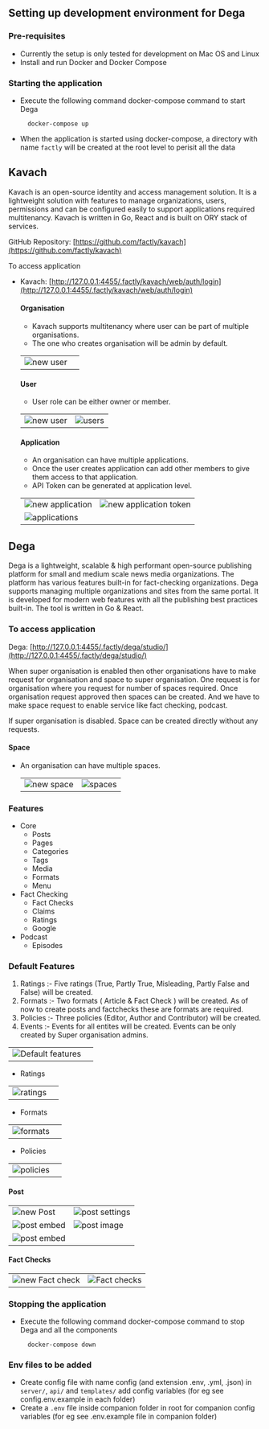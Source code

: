 ## Setting up development environment for Dega

### Pre-requisites

- Currently the setup is only tested for development on Mac OS and Linux
- Install and run Docker and Docker Compose

### Starting the application

- Execute the following command docker-compose command to start Dega

  ```
    docker-compose up
  ```

- When the application is started using docker-compose, a directory with name `factly` will be created at the root level to perisit all the data

## Kavach
Kavach is an open-source identity and access management solution. It is a lightweight solution with features to manage organizations, users, permissions and can be configured easily to support applications required multitenancy. Kavach is written in Go, React and is built on ORY stack of services.

GitHub Repository: [https://github.com/factly/kavach](https://github.com/factly/kavach)

To access application
- Kavach: [http://127.0.0.1:4455/.factly/kavach/web/auth/login](http://127.0.0.1:4455/.factly/kavach/web/auth/login)
  
  #### Organisation
  - Kavach supports multitenancy where user can be part of multiple organisations.
  - The one who creates organisation will be admin by default.

  |      |    |
  |------------------------------------------------|------------------------------------------------------|
  | ![ new user](../dega/images/create_organisation.png)     |

  #### User
  - User role can be either owner or member.
  
  |      |    |
  |------------------------------------------------|------------------------------------------------------|
  | ![ new user](../dega/images/add_user.png)     | ![ users](../dega/images/users_list.png)         |

  #### Application
    - An organisation can have multiple applications.
    - Once the user creates application can add other members to give them access to that application.
    - API Token can be generated at application level.

  |      |    |
  |------------------------------------------------|------------------------------------------------------|
  | ![ new application](../dega/images/CreateApplication.png)               | ![ new application token](../dega/images/application_token.png)     |
  | ![ applications](../dega/images/application_list.png) |  |

## Dega

Dega is a lightweight, scalable & high performant open-source publishing platform for small and medium scale news media organizations. The platform has various features built-in for fact-checking organizations. Dega supports managing multiple organizations and sites from the same portal. It is developed for modern web features with all the publishing best practices built-in. The tool is written in Go & React.

### To access application

Dega: [http://127.0.0.1:4455/.factly/dega/studio/](http://127.0.0.1:4455/.factly/dega/studio/)


When super organisation is enabled then other organisations have to make request for organisation and space to super organisation. One request is for organisation where you request for number of spaces required. Once organisation request approved then spaces can be created. And we have to make space request to enable service like fact checking, podcast.

If super organisation is disabled. Space can be created directly without any requests. 

#### Space
- An organisation can have multiple spaces.

  |      |    |
  |------------------------------------------------|------------------------------------------------------|
  | ![ new space](../dega/images/create_space.png)               | ![ spaces](../dega/images/spaces.png)     |

### Features 
  - Core 
      - Posts
      - Pages
      - Categories
      - Tags
      - Media
      - Formats
      - Menu
  - Fact Checking
      - Fact Checks
      - Claims
      - Ratings
      - Google
  - Podcast
      - Episodes

### Default Features

1)  Ratings :- Five ratings (True, Partly True, Misleading, Partly False and False) will be created. 
2)  Formats :- Two formats ( Article & Fact Check ) will be created. As of now to create posts and factchecks these are formats are required. 
3)  Policies :- Three policies (Editor, Author and Contributor) will be created. 
4)  Events :- Events for all entites will be created. Events can be only created by Super organisation admins.

|      |    |
|------------------------------------------------|------------------------------------------------------|
| ![ Default features](../dega/images/default_features.png)               |

- Ratings

|      |    |
|------------------------------------------------|------------------------------------------------------|
| ![ ratings](../dega/images/ratings.png)               |

- Formats

|      |    |
|------------------------------------------------|------------------------------------------------------|
| ![ formats](../dega/images/formats.png)               |

- Policies

|      |    |
|------------------------------------------------|------------------------------------------------------|
| ![ policies](../dega/images/policies.png)               |

#### Post

|      |    |
|------------------------------------------------|------------------------------------------------------|
| ![ new Post](../dega/images/create_post.png) |  ![ post settings](../dega/images/post_settings.png)              |
| ![ post embed](../dega/images/post_embed.png) |  ![ post image](../dega/images/post_image_uploader.png)              |
| ![ post embed](../dega/images/posts.png) |  |

#### Fact Checks
|      |    |
|------------------------------------------------|------------------------------------------------------|
| ![ new Fact check](../dega/images/fact-check.png) |   ![ Fact checks](../dega/images/fact-checks.png)           |


### Stopping the application

- Execute the following command docker-compose command to stop Dega and all the components

  ```
    docker-compose down
  ```

### Env files to be added

- Create config file with name config (and extension .env, .yml, .json) in `server/`, `api/` and `templates/` add config variables (for eg see config.env.example in each folder)
- Create a `.env` file inside companion folder in root for companion config variables (for eg see .env.example file in companion folder)
